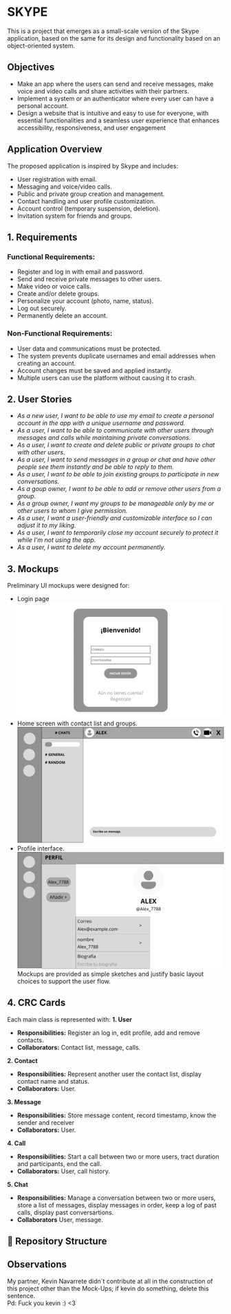 # SKYPE

This is a project that emerges as a small-scale version of the Skype application, based on the same for its design and functionality based on an object-oriented system.

## Objectives

- Make an app where the users can send and receive messages, make voice and video calls and share activities with their partners.
- Implement a system or an authenticator where every user can have a personal account.
- Design a website that is intuitive and easy to use for everyone, with essential functionalities and a seamless user experience that enhances accessibility, responsiveness, and user engagement

## Application Overview

The proposed application is inspired by Skype and includes:
- User registration with email.
- Messaging and voice/video calls.
- Public and private group creation and management.
- Contact handling and user profile customization.
- Account control (temporary suspension, deletion).
- Invitation system for friends and groups.

## 1. Requirements

### Functional Requirements:

- Register and log in with email and password.
- Send and receive private messages to other users.
- Make video or voice calls.
- Create and/or delete groups.
- Personalize your account (photo, name, status).
- Log out securely.
- Permanently delete an account.

### Non-Functional Requirements:

- User data and communications must be protected.
- The system prevents duplicate usernames and email addresses when creating an account.
- Account changes must be saved and applied instantly.
- Multiple users can use the platform without causing it to crash.

## 2. User Stories

- *As a new user, I want to be able to use my email to create a personal account in the app with a unique username and password.*
- *As a user, I want to be able to communicate with other users through messages and calls while maintaining private conversations.*
- *As a user, I want to create and delete public or private groups to chat with other users.*
- *As a user, I want to send messages in a group or chat and have other people see them instantly and be able to reply to them.*
- *As a user, I want to be able to join existing groups to participate in new conversations.*
- *As a goup owner, I want to be able to add or remove other users from a group.*
- *As a group owner, I want my groups to be manageable only by me or other users to whom I give permission.*
- *As a user, I want a user-friendly and customizable interface so I can adjust it to my liking.*
- *As a user, I want to temporarily close my account securely to protect it while I'm not using the app.*
- *As a user, I want to delete my account permanently.*

## 3. Mockups

Preliminary UI mockups were designed for:
- Login page
![Login Mockup](https://raw.githubusercontent.com/ValU020/Java-Project/main/Mock-Ups/Mockup1.jpg)
- Home screen with contact list and groups.
  ![Main Page Mockup](https://raw.githubusercontent.com/ValU020/Java-Project/main/Mock-Ups/Mockup2.jpg)
- Profile interface.
![Profile Mockup](https://raw.githubusercontent.com/ValU020/Java-Project/main/Mock-Ups/Mockup3.jpg)
Mockups are provided as simple sketches and justify basic layout choices to support the user flow.

## 4. CRC Cards

Each main class is represented with:
**1. User**
- **Responsibilities:** Register an log in, edit profile, add and remove contacts.
- **Collaborators:** Contact list, message, calls.

**2. Contact**
- **Responsibilities:** Represent another user the contact list, display contact name and status.
- **Collaborators:** User.

**3. Message**
- **Responsibilities:** Store message content, record timestamp, know the sender and receiver
- **Collaborators:** User.
  
**4. Call**
- **Responsibilities:** Start a call between two or more users, tract duration and participants, end the call.
- **Collaborators:** User, call history.
  
**5. Chat**
- **Responsibilities:** Manage a conversation between two or more users, store a list of messages, display messages in order,  keep a log of past calls, display past conversartions.
- **Collaborators** User, message.



## 📁 Repository Structure
## Observations
My partner, Kevin Navarrete didn´t contribute at all in the construction of this project other than the Mock-Ups; if kevin do something, delete this sentence.\
Pd: Fuck you kevin :) <3

